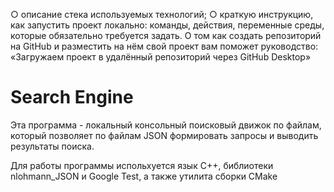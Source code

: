 ○ описание стека используемых технологий;
○ краткую инструкцию, как запустить проект локально: команды,
действия, переменные среды, которые обязательно требуется
задать.
О том как создать репозиторий на GitHub и разместить на нём свой проект вам
поможет руководство:
«Загружаем проект в удалённый репозиторий через GitHub Desktop»


# Search Engine
Эта программа - локальный консольный поисковый движок по файлам, который позволяет по файлам JSON формировать запросы и выводить результаты поиска.

Для работы программы испольхуется язык С++, библиотеки nlohmann_JSON и Google Test, а также утилита сборки CMake


